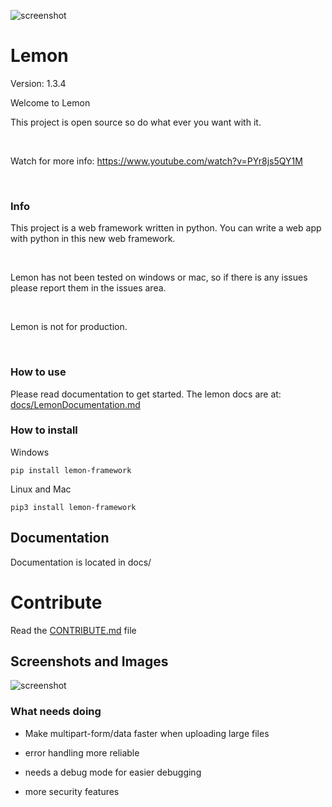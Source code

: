 ![screenshot](https://raw.githubusercontent.com/InsaneMiner/Lemon/main/docs/images/Lemon(1).png)

# Lemon
Version: 1.3.4
  
  
  
  
  
  

Welcome to Lemon<br>

This project is open source so do what ever you want with it.

<br>

Watch for more info: https://www.youtube.com/watch?v=PYr8js5QY1M

<br>

### Info

This project is a web framework written in python. You can write a web app with python in this new web framework.

<br>

Lemon has not been tested on windows or mac, so if there is any issues please report them in the issues area.

<br>

Lemon is not for production.

<br>

### How to use

Please read documentation to get started. The lemon docs are at: [docs/LemonDocumentation.md](https://github.com/InsaneMiner/Lemon/blob/main/docs/LemonDocumentation.md)
### How to install
Windows
```
pip install lemon-framework
```
Linux and Mac
```
pip3 install lemon-framework
```


## Documentation

Documentation is located in docs/

# Contribute

Read the [CONTRIBUTE.md](https://github.com/InsaneMiner/Lemon/CONTRIBUTE.md) file

  

## Screenshots and Images

![screenshot](https://raw.githubusercontent.com/InsaneMiner/Lemon/main/docs/images/screenshots/Screenshot%20from%202021-01-25%2015-26-35.png)

  

### What needs doing

- Make multipart-form/data faster when uploading large files

- error handling more reliable

- needs a debug mode for easier debugging

- more security features
